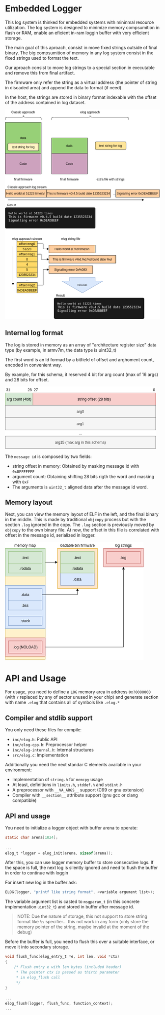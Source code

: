 # Embedded Logger

This log system is thinked for embedded systems with mininmal
resource utilization. The log system is designed to minimize
memory compsumition in flash or RAM, enable an eficient in-ram
loggin buffer with very efficient storage.

The main goal of this aproach, consist in move fixed strings
outside of final binary. The big compsumition of memory in any
log system consist in the fixed strings used to format the text.

Our aproach consist to move log strings to a special section in
executable and remove this from final artifact.

The firmware only refer the string as a virtual address (the
pointer of string in discaded area) and append the data to format
(if need).

In the host, the strings are stored in binary format indexable
with the offset of the address contained in log dataset.

![schema](doc/schema.png)

## Internal log format

The log is stored in memory as an array of "architecture register
size" data type (by example, in armv7m, the data type is uint32_t)

The first word is an Id formad by a bitfield of offset and 
arghoment count, encoded in convenient way.

By example, for this schema, it reserved 4 bit for arg count (max
of 16 args) and 28 bits for offset.

![msg-format](doc/msg-format.png)

The `message id` is composed by two fields:

 - string offset in memory: Obtained by masking message id with
 `0x0FFFFFFF`
 - argument count: Obtaining shifting 28 bits rigth the word and
 masking with `0xF`
 - The arguments is `uint32_t` aligned data after the message id
 word.

## Memory layout

Next, you can view the memory layout of ELF in the left, and the
final binary in the middle. This is made by traditional `objcopy`
process but with the section `.log` ignored in the copy.
The `.log` section is previously moved by `objcopy` to the own
binary file. At now, the offset in this file is correlated with
offset in the message id, serialized in logger.

![mem-layout](doc/objcopy-process.png)

# API and Usage

For usage, you need to define a `LOG` memory area in address
`0x?0000000` (with `?` replaced by any of sector unused in your
chip) and generate section with name `.elog` that contains all of
symbols like `.elog.*`

## Compiler and stdlib support

You only need these files for compile:

 - `inc/elog.h`: Public API
 - `inc/elog-cpp.h`: Preprocessor helper
 - `inc/elog-internal.h`: Internal structures
 - `src/elog.c`: Implementation

Additionally you need the next standar C elements available in your
environment:

 - Implementation of `string.h` for `memcpy` usage
 - At least, definitions in `limits.h`, `stddef.h` and `stdint.h`
 - A preprocessor with `__VA_ARGS__` support (C99 or gnu extension)
 - Compiler with `__section__` attribute support (gnu gcc or clang
   compatible)

## API and usage

You need to initialize a logger object with buffer arena to operate:

```c
static char arena[1024];

...
elog_t *logger = elog_init(arena, sizeof(arena));
```

After this, you can use logger memory buffer to store consecutive
logs. If the space is full, the next log is silently ignored and
need to flush the buffer in order to continue with loggin

For insert new log in the buffer ask:

```c
ELOG(logger, "printf like string format", <variable argument list>);
```

The variable argument list is casted to `msgparam_t` (in this
concrete implementation `uint32_t`) and stored in buffer after
message id.

> NOTE: Due the nature of storage, this not support to store string
format like `%s` specifier... this not work in any form (only store
the memory pointer of the string, maybe invalid at the moment of
the debug)

Before the buffer is full, you need to flush this over a suitable
interface, or move it into secondary storage.

```c
void flush_func(elog_entry_t *e, int len, void *ctx)
{
    /* Flush entry e with len bytes (included header)
     * The pointer ctx is passed as thirth parameter
     * in elog_flush call
     */
}

...
elog_flush(logger, flush_func, function_context);
...
```
